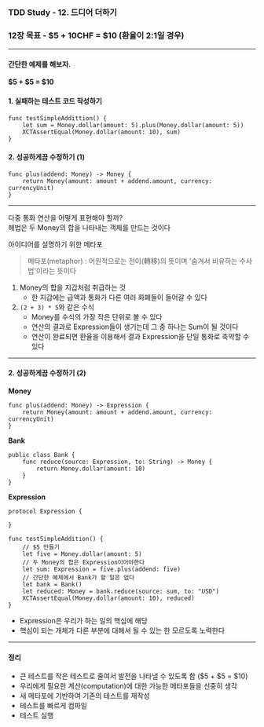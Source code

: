 ### TDD Study - 12. 드디어 더하기

### 12장 목표 - $5 + 10CHF = $10 (환율이 2:1일 경우)

---
#### 간단한 예제를 해보자.
**$5 + $5 = $10**

#### 1. 실패하는 테스트 코드 작성하기
```
func testSimpleAddittion() {
    let sum = Money.dollar(amount: 5).plus(Money.dollar(amount: 5))
    XCTAssertEqual(Money.dollar(amount: 10), sum)
}
```

#### 2. 성공하게끔 수정하기 (1)
```
func plus(addend: Money) -> Money {
    return Money(amount: amount + addend.amount, currency: currencyUnit)
}
```
---
다중 통화 연산을 어떻게 표현해야 할까?  
해법은 두 Money의 합을 나타내는 객체를 만드는 것이다  

아이디어를 설명하기 위한 메타포
  > 메타포(metaphor) : 어원적으로는 전이(轉移)의 뜻이며 '숨겨서 비유하는 수사법'이라는 뜻이다  

1. Money의 합을 지갑처럼 취급하는 것  
    - 한 지갑에는 급액과 통화가 다른 여러 화폐들이 들어갈 수 있다
2. `(2 + 3) * 5`와 같은 수식  
    - Money를 수식의 가장 작은 단위로 볼 수 있다  
    - 연산의 결과로 Expression들이 생기는데 그 중 하나는 Sum이 될 것이다  
    - 연산이 완료되면 환율을 이용해서 결과 Expression을 단일 통화로 축약할 수 있다

---
#### 2. 성공하게끔 수정하기 (2)
**Money**
```
func plus(addend: Money) -> Expression {
    return Money(amount: amount + addend.amount, currency: currencyUnit)
}
```

**Bank**
```
public class Bank {
    func reduce(source: Expression, to: String) -> Money {
        return Money.dollar(amount: 10)
    }
}
```

**Expression**
```
protocol Expression {

}
```

```
func testSimpleAddition() {
    // $5 만들기
    let five = Money.dollar(amount: 5)
    // 두 Money의 합은 Expression이어야한다
    let sum: Expression = five.plus(addend: five)
    // 간단한 예제에서 Bank가 할 일은 없다
    let bank = Bank()
    let reduced: Money = bank.reduce(source: sum, to: "USD")
    XCTAssertEqual(Money.dollar(amount: 10), reduced)
}
```

- Expression은 우리가 하는 일의 핵심에 해당
- 핵심이 되는 개체가 다른 부분에 대해서 될 수 있는 한 모르도록 노력한다

---
#### 정리
- 큰 테스트를 작은 테스트로 줄여서 발전을 나타낼 수 있도록 함 ($5 + $5 = $10)
- 우리에게 필요한 계산(computation)에 대한 가능한 메타포들을 신중히 생각
- 새 메타포에 기반하여 기존의 테스트를 재작성
- 테스트를 빠르게 컴파일
- 테스트 실행
